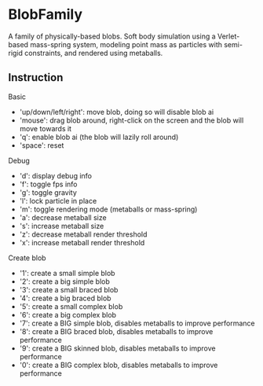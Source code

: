 BlobFamily
==========

A family of physically-based blobs. Soft body simulation using a Verlet-based mass-spring system, modeling point mass as particles with semi-rigid constraints, and rendered using metaballs.

Instruction
-----------

Basic
- 'up/down/left/right': move blob, doing so will disable blob ai
- 'mouse': drag blob around, right-click on the screen and the blob will move towards it
- 'q': enable blob ai (the blob will lazily roll around)
- 'space': reset

Debug
- 'd': display debug info
- 'f': toggle fps info
- 'g': toggle gravity
- 'l': lock particle in place
- 'm': toggle rendering mode (metaballs or mass-spring)
- 'a': decrease metaball size
- 's': increase metaball size
- 'z': decrease metaball render threshold
- 'x': increase metaball render threshold

Create blob
- '1': create a small simple blob
- '2': create a big simple blob
- '3': create a small braced blob
- '4': create a big braced blob
- '5': create a small complex blob
- '6': create a big complex blob
- '7': create a BIG simple blob, disables metaballs to improve performance
- '8': create a BIG braced blob, disables metaballs to improve performance
- '9': create a BIG skinned blob, disables metaballs to improve performance
- '0': create a BIG complex blob, disables metaballs to improve performance
